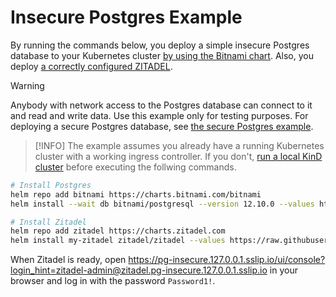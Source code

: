 # Insecure Postgres Example

By running the commands below, you deploy a simple insecure Postgres database to your Kubernetes cluster [by using the Bitnami chart](https://artifacthub.io/packages/helm/bitnami/postgresql).
Also, you deploy [a correctly configured ZITADEL](https://artifacthub.io/packages/helm/zitadel/zitadel).

> [!WARNING]  
> Anybody with network access to the Postgres database can connect to it and read and write data.
> Use this example only for testing purposes.
> For deploying a secure Postgres database, see [the secure Postgres example](../2-postgres-secure/README.md).

> [!INFO]
> The example assumes you already have a running Kubernetes cluster with a working ingress controller.
> If you don't, [run a local KinD cluster](../99-kind-with-traefik/README.md) before executing the follwing commands.

```bash
# Install Postgres
helm repo add bitnami https://charts.bitnami.com/bitnami
helm install --wait db bitnami/postgresql --version 12.10.0 --values https://raw.githubusercontent.com/zitadel/zitadel-charts/main/examples/1-postgres-insecure/postgres-values.yaml

# Install Zitadel
helm repo add zitadel https://charts.zitadel.com
helm install my-zitadel zitadel/zitadel --values https://raw.githubusercontent.com/zitadel/zitadel-charts/main/examples/1-postgres-insecure/zitadel-values.yaml
```

When Zitadel is ready, open https://pg-insecure.127.0.0.1.sslip.io/ui/console?login_hint=zitadel-admin@zitadel.pg-insecure.127.0.0.1.sslip.io in your browser and log in with the password `Password1!`.
